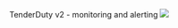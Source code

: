 TenderDuty v2 - monitoring and alerting
![](https://user-images.githubusercontent.com/83868103/190860486-4dc9c7ac-8884-4e85-a643-7c9777e29536.png)
